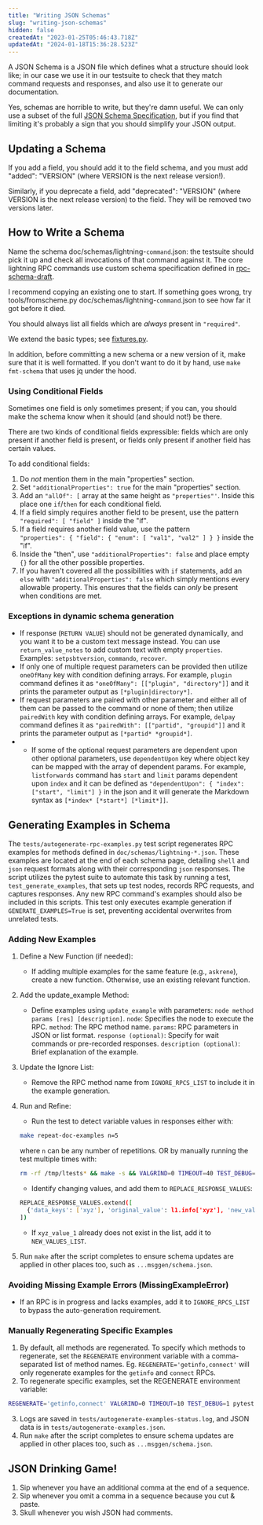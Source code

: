 ```yaml
---
title: "Writing JSON Schemas"
slug: "writing-json-schemas"
hidden: false
createdAt: "2023-01-25T05:46:43.718Z"
updatedAt: "2024-01-18T15:36:28.523Z"
---
```

A JSON Schema is a JSON file which defines what a structure should look like; in our case we use it in our testsuite to check that they match command requests and responses, and also use it to generate our documentation.

Yes, schemas are horrible to write, but they're damn useful.  We can only use a subset of the full [JSON Schema Specification](https://json-schema.org/), but if you find that limiting it's probably a sign that you should simplify your JSON output.

## Updating a Schema

If you add a field, you should add it to the field schema, and you must add "added": "VERSION" (where VERSION is the next release version!).

Similarly, if you deprecate a field, add "deprecated": "VERSION" (where VERSION is the next release version) to the field.  They will be removed two versions later.

## How to Write a Schema

Name the schema doc/schemas/lightning-`command`.json: the testsuite should pick it up and check all invocations of that command against it.
The core lightning RPC commands use custom schema specification defined in [rpc-schema-draft](https://github.com/ElementsProject/lightning/doc/rpc-schema-draft.json).

I recommend copying an existing one to start. If something goes wrong, try tools/fromscheme.py doc/schemas/lightning-`command`.json to see how far it got before it died.

You should always list all fields which are _always_ present in `"required"`.

We extend the basic types; see [fixtures.py](https://github.com/ElementsProject/lightning/tree/master/contrib/pyln-testing/pyln/testing/fixtures.py).

In addition, before committing a new schema or a new version of it, make sure that it is well formatted. If you don't want to do it by hand, use `make fmt-schema` that uses jq under the hood.

### Using Conditional Fields

Sometimes one field is only sometimes present; if you can, you should make the schema know when it should (and should not!) be there.

There are two kinds of conditional fields expressible: fields which are only present if another field is present, or fields only present if another field has certain values.

To add conditional fields:

1. Do _not_ mention them in the main "properties" section.
2. Set `"additionalProperties": true` for the main "properties" section.
3. Add an `"allOf": [` array at the same height as `"properties"'`.  Inside this place one `if`/`then` for each conditional field.
4. If a field simply requires another field to be present, use the pattern `"required": [ "field" ]` inside the "if".
5. If a field requires another field value, use the pattern  
   `"properties": { "field": { "enum": [ "val1", "val2" ] } }` inside the "if".
6. Inside the "then", use `"additionalProperties": false` and place empty `{}` for all the other possible properties.
7. If you haven't covered all the possibilities with `if` statements, add an `else` with `"additionalProperties": false` which simply mentions every allowable property.  This ensures that the fields can _only_ be present when conditions are met.

### Exceptions in dynamic schema generation

- If response (`RETURN VALUE`) should not be generated dynamically, and you want it to be a custom text message instead. You can use `return_value_notes` to add custom text with empty `properties`. Examples: `setpsbtversion`, `commando`, `recover`.
- If only one of multiple request parameters can be provided then utilize `oneOfMany`
   key with condition defining arrays. For example, `plugin` command defines it as
   `"oneOfMany": [["plugin", "directory"]]` and it prints the parameter output as
   `[*plugin|directory*]`.
- If request parameters are paired with other parameter and either all of them can be passed
   to the command or none of them; then utilize `pairedWith` key with condition defining arrays.
   For example, `delpay` command defines it as `"pairedWith": [["partid", "groupid"]]` 
   and it prints the parameter output as `[*partid* *groupid*]`.
- - If some of the optional request parameters are dependent upon other optional parameters,
   use `dependentUpon` key where object key can be mapped with the array of dependent params.
   For example, `listforwards` command has `start` and `limit` params dependent upon `index` and
   it can be defined as `"dependentUpon": { "index": ["start", "limit"] }` in the json and it will
   generate the Markdown syntax as `[*index* [*start*] [*limit*]]`.

## Generating Examples in Schema
The `tests/autogenerate-rpc-examples.py` test script regenerates RPC examples for methods defined 
in `doc/schemas/lightning-*.json`. These examples are located at the end of each schema page, 
detailing `shell` and `json` request formats along with their corresponding `json` responses.
The script utilizes the pytest suite to automate this task by running a test, `test_generate_examples`,
that sets up test nodes, records RPC requests, and captures responses. Any new RPC command's examples 
should also be included in this scripts. This test only executes example generation if `GENERATE_EXAMPLES=True`
is set, preventing accidental overwrites from unrelated tests.

### Adding New Examples
1. Define a New Function (if needed):
	- If adding multiple examples for the same feature (e.g., `askrene`), create a new function. Otherwise, use an existing relevant function.
2. Add the update_example Method:
	- Define examples using `update_example` with parameters: `node method params [res] [description]`.
	`node`: Specifies the node to execute the RPC.
	`method`: The RPC method name.
	`params`: RPC parameters in JSON or list format.
	`response (optional)`: Specify for wait commands or pre-recorded responses.
	`description (optional)`: Brief explanation of the example.
3. Update the Ignore List:
	- Remove the RPC method name from `IGNORE_RPCS_LIST` to include it in the example generation.
4. Run and Refine:
	- Run the test to detect variable values in responses either with:
	
	```bash
	make repeat-doc-examples n=5
	```

	where `n` can be any number of repetitions. OR by manually running the test multiple times with:

	```bash
	rm -rf /tmp/ltests* && make -s && VALGRIND=0 TIMEOUT=40 TEST_DEBUG=1 pytest -vvv -n 6 tests/autogenerate-rpc-examples.py
	```

	- Identify changing values, and add them to `REPLACE_RESPONSE_VALUES`:
	```bash
	REPLACE_RESPONSE_VALUES.extend([
      {'data_keys': ['xyz'], 'original_value': l1.info['xyz'], 'new_value': NEW_VALUES_LIST['xyz_value_1']}
   ])
	```
	- If `xyz_value_1` already does not exist in the list, add it to `NEW_VALUES_LIST`.
4. Run `make` after the script completes to ensure schema updates are applied in other places too, such as `...msggen/schema.json`.


### Avoiding Missing Example Errors (MissingExampleError)
   - If an RPC is in progress and lacks examples, add it to `IGNORE_RPCS_LIST` to bypass the auto-generation requirement.


### Manually Regenerating Specific Examples
1. By default, all methods are regenerated. To specify which methods to regenerate, set the `REGENERATE`
environment variable with a comma-separated list of method names. Eg. `REGENERATE='getinfo,connect'` will
only regenerate examples for the `getinfo` and `connect` RPCs.
2. To regenerate specific examples, set the REGENERATE environment variable:
```bash
REGENERATE='getinfo,connect' VALGRIND=0 TIMEOUT=10 TEST_DEBUG=1 pytest -vvv -n 6 tests/autogenerate-rpc-examples.py
```
3. Logs are saved in `tests/autogenerate-examples-status.log`, and JSON data is in `tests/autogenerate-examples.json`.
4. Run `make` after the script completes to ensure schema updates are applied in other places too, such as `...msggen/schema.json`.


## JSON Drinking Game!

1. Sip whenever you have an additional comma at the end of a sequence.
2. Sip whenever you omit a comma in a sequence because you cut & paste.
3. Skull whenever you wish JSON had comments.
